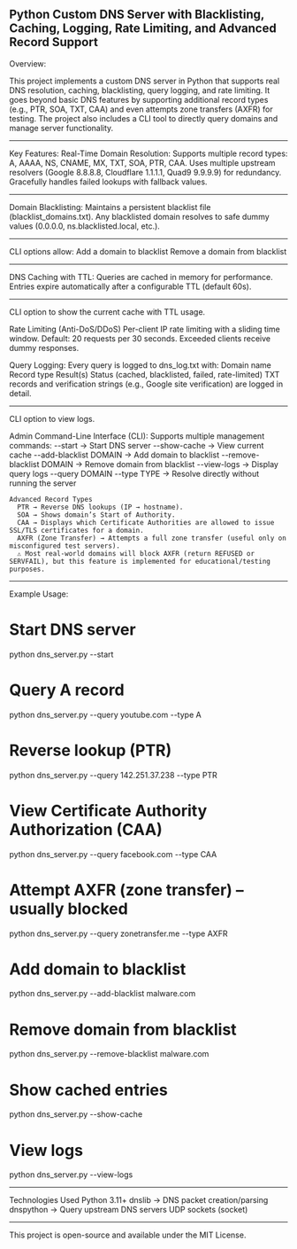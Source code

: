 Python Custom DNS Server with Blacklisting, Caching, Logging, Rate Limiting, and Advanced Record Support
-------------------------------------------------------------------------------------------------------------------------------------------------------------------
Overview:

This project implements a custom DNS server in Python that supports real DNS resolution, caching, blacklisting, query logging, and rate limiting. It goes beyond basic DNS features by supporting additional record types (e.g., PTR, SOA, TXT, CAA) and even attempts zone transfers (AXFR) for testing.
The project also includes a CLI tool to directly query domains and manage server functionality.

-------------------------------------------------------------------------------------------------------------------------------------------------------------------

Key Features:
  Real-Time Domain Resolution:
    Supports multiple record types: A, AAAA, NS, CNAME, MX, TXT, SOA, PTR, CAA.
    Uses multiple upstream resolvers (Google 8.8.8.8, Cloudflare 1.1.1.1, Quad9 9.9.9.9) for redundancy.
    Gracefully handles failed lookups with fallback values.

-------------------------------------------------------------------------------------------------------------------------------------------------------------------

Domain Blacklisting:
  Maintains a persistent blacklist file (blacklist_domains.txt).
  Any blacklisted domain resolves to safe dummy values (0.0.0.0, ns.blacklisted.local, etc.).

-------------------------------------------------------------------------------------------------------------------------------------------------------------------

CLI options allow:
  Add a domain to blacklist
  Remove a domain from blacklist
  
-------------------------------------------------------------------------------------------------------------------------------------------------------------------


DNS Caching with TTL:
  Queries are cached in memory for performance.
  Entries expire automatically after a configurable TTL (default 60s).
  
-------------------------------------------------------------------------------------------------------------------------------------------------------------------

CLI option to show the current cache with TTL usage.

Rate Limiting (Anti-DoS/DDoS)
  Per-client IP rate limiting with a sliding time window.
  Default: 20 requests per 30 seconds.
  Exceeded clients receive dummy responses.

Query Logging:
  Every query is logged to dns_log.txt with:
  Domain name
  Record type
  Result(s)
  Status (cached, blacklisted, failed, rate-limited)
  TXT records and verification strings (e.g., Google site verification) are logged in detail.
  
-------------------------------------------------------------------------------------------------------------------------------------------------------------------

CLI option to view logs.

  Admin Command-Line Interface (CLI):
    Supports multiple management commands:
      --start → Start DNS server
      --show-cache → View current cache
      --add-blacklist DOMAIN → Add domain to blacklist
      --remove-blacklist DOMAIN → Remove domain from blacklist
      --view-logs → Display query logs
      --query DOMAIN --type TYPE → Resolve directly without running the server

    Advanced Record Types
      PTR → Reverse DNS lookups (IP → hostname).
      SOA → Shows domain’s Start of Authority.
      CAA → Displays which Certificate Authorities are allowed to issue SSL/TLS certificates for a domain.
      AXFR (Zone Transfer) → Attempts a full zone transfer (useful only on misconfigured test servers).
      ⚠️ Most real-world domains will block AXFR (return REFUSED or SERVFAIL), but this feature is implemented for educational/testing purposes.

-------------------------------------------------------------------------------------------------------------------------------------------------------------------

Example Usage:
  # Start DNS server
  python dns_server.py --start
  # Query A record
  python dns_server.py --query youtube.com --type A
  # Reverse lookup (PTR)
  python dns_server.py --query 142.251.37.238 --type PTR
  # View Certificate Authority Authorization (CAA)
  python dns_server.py --query facebook.com --type CAA
  # Attempt AXFR (zone transfer) – usually blocked
  python dns_server.py --query zonetransfer.me --type AXFR
  # Add domain to blacklist
  python dns_server.py --add-blacklist malware.com
  # Remove domain from blacklist
  python dns_server.py --remove-blacklist malware.com
  # Show cached entries
  python dns_server.py --show-cache
  # View logs
  python dns_server.py --view-logs

-------------------------------------------------------------------------------------------------------------------------------------------------------------------

Technologies Used
  Python 3.11+
  dnslib
   → DNS packet creation/parsing
  dnspython
   → Query upstream DNS servers
  UDP sockets (socket)
  
-------------------------------------------------------------------------------------------------------------------------------------------------------------------
This project is open-source and available under the MIT License.
